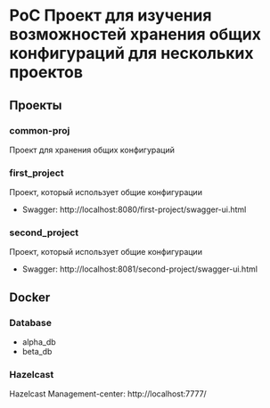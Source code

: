 # PoC Проект для изучения возможностей хранения общих конфигураций для нескольких проектов

## Проекты

### common-proj
Проект для хранения общих конфигураций

### first_project
Проект, который использует общие конфигурации
* Swagger: http://localhost:8080/first-project/swagger-ui.html

### second_project
Проект, который использует общие конфигурации
* Swagger: http://localhost:8081/second-project/swagger-ui.html


## Docker

### Database
* alpha_db
* beta_db
 
### Hazelcast
Hazelcast Management-center: http://localhost:7777/


